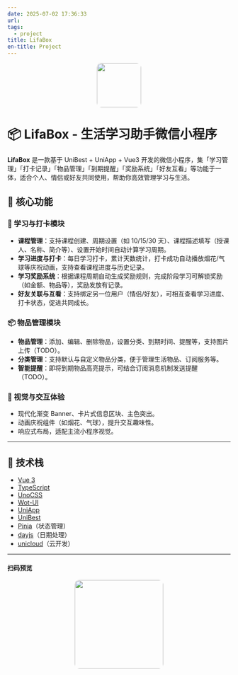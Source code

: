 ```yaml
---
date: 2025-07-02 17:36:33
url:
tags:
  - project
title: LifaBox
en-title: Project
---
```


<!-- 📌 中文版仓库描述： -->

<!-- 🎯 LifaBox 是一款基于 UniBest 开发的微信小程序，集打卡记录、物品提醒、生活习惯管理于一体，帮你更高效地管理日常生活。
🚀 技术栈：Vue 3 + UnoCSS + TypeScript + Wot-UI + UniApp
🧰 功能包括：打卡、物品分类与记录、到期订阅提醒等。 -->

<!-- 📌 英文版仓库描述：

🎯 LifaBox is a WeChat Mini Program built with UniBest, designed as your intelligent daily assistant.
It helps you track habits, manage items, and receive expiration reminders — all in one place.
🚀 Tech Stack: Vue 3, TypeScript, UnoCSS, Wot-UI, and UniApp. -->

<div align="center" >
	<img src="https://env-00jxh693vvmh.normal.cloudstatic.cn/image/lifa-box/logo.png" width="100px" height="100px" style="border-radius: 10px;">
</div>

# 📦 LifaBox - 生活学习助手微信小程序

**LifaBox** 是一款基于 UniBest + UniApp + Vue3 开发的微信小程序，集「学习管理」「打卡记录」「物品管理」「到期提醒」「奖励系统」「好友互看」等功能于一体，适合个人、情侣或好友共同使用，帮助你高效管理学习与生活。

## 🌟 核心功能

### 📖 学习与打卡模块

- **课程管理**：支持课程创建、周期设置（如 10/15/30 天）、课程描述填写（授课人、名称、简介等）、设置开始时间自动计算学习周期。
  <!-- - **打卡记录**：每日打卡，记录学习时长，支持手动填写学习时长，自动计算累计天数。 -->
  <!-- - **学习进度**：查看课程进度，支持查看历史学习记录，了解自己的学习情况。 -->
  <!-- - **学习计划**：根据课程周期自动生成学习计划，提醒用户按时完成学习任务。 -->
- **学习进度与打卡**：每日学习打卡，累计天数统计，打卡成功自动播放烟花/气球等庆祝动画，支持查看课程进度与历史记录。
- **学习奖励系统**：根据课程周期自动生成奖励规则，完成阶段学习可解锁奖励（如金额、物品等），奖励发放有记录。
- **好友关联与互看**：支持绑定另一位用户（情侣/好友），可相互查看学习进度、打卡状态，促进共同成长。

### 📦 物品管理模块

- **物品管理**：添加、编辑、删除物品，设置分类、到期时间、提醒等，支持图片上传（TODO）。
- **分类管理**：支持默认与自定义物品分类，便于管理生活物品、订阅服务等。
- **智能提醒**：即将到期物品高亮提示，可结合订阅消息机制发送提醒（TODO）。

<!-- ### ✅ 通用打卡模块

- 每日打卡记录与反馈，打卡成功动画增强体验，打卡历史统计与查看。 -->

### 🎉 视觉与交互体验

- 现代化渐变 Banner、卡片式信息区块、主色突出。
- 动画庆祝组件（如烟花、气球），提升交互趣味性。
- 响应式布局，适配主流小程序视觉。

---

## 🚀 技术栈

- [Vue 3](https://vuejs.org/)
- [TypeScript](https://www.typescriptlang.org/)
- [UnoCSS](https://unocss.dev/)
- [Wot-UI](https://wot-design-uni.jd.com/)
- [UniApp](https://uniapp.dcloud.io/)
- [UniBest](https://github.com/uni-helper/unibest)
- [Pinia](https://pinia.vuejs.org/)（状态管理）
- [dayjs](https://day.js.org/)（日期处理）
- [unicloud](https://uniapp.dcloud.io/uniCloud/README)（云开发）

---

#### 扫码预览

<div align="center" >
	<img src="https://env-00jxh693vvmh.normal.cloudstatic.cn/LifaBox/project/xcx.jpg" width="200px" height="200px" style="border-radius: 10px;">
</div>
